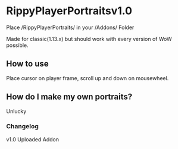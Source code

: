 # RippyPlayerPortraitsv1.0



Place /RippyPlayerPortraits/ in your /Addons/ Folder

Made for classic(1.13.x) but should work with every version of WoW possible.

## How to use

Place cursor on player frame, scroll up and down on mousewheel.

## How do I make my own portraits?

Unlucky

### Changelog

v1.0 Uploaded Addon
